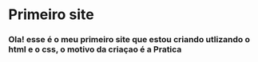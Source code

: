 # Primeiro site 
### Ola! esse é o meu primeiro site que estou criando utlizando o html e o css, o motivo da criaçao é a Pratica 
